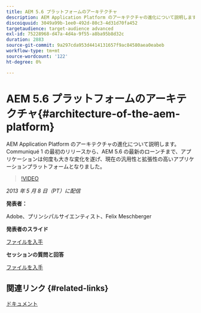```yaml
---
title: AEM 5.6 プラットフォームのアーキテクチャ
description: AEM Application Platform のアーキテクチャの進化について説明します。 Communiqué 1 の最初のリリースから、AEM 5.6 の最新のローンチまで、アプリケーションは何度も変更され、現在の汎用性と拡張性の高いアプリケーションプラットフォームになりました。
discoiquuid: 3049a99b-1ee0-492d-80c3-4d31d70fa452
targetaudience: target-audience advanced
exl-id: 75228968-d47a-4d4a-9f55-a8ba95b8d32c
duration: 2883
source-git-commit: 9a297cda953d4414131657f9ac84580aea0eabeb
workflow-type: tm+mt
source-wordcount: '122'
ht-degree: 0%

---
```


# AEM 5.6 プラットフォームのアーキテクチャ{#architecture-of-the-aem-platform}

AEM Application Platform のアーキテクチャの進化について説明します。 Communiqué 1 の最初のリリースから、AEM 5.6 の最新のローンチまで、アプリケーションは何度も大きな変化を遂げ、現在の汎用性と拡張性の高いアプリケーションプラットフォームとなりました。

>[!VIDEO](https://video.tv.adobe.com/v/19575/?quality=9)

*2013 年 5 月 8 日（PT）に配信*

**発表者：**

Adobe、プリンシパルサイエンティスト、Felix Meschberger

**発表者のスライド**

[ファイルを入手](assets/20130508-aem56-architecture.pdf)

**セッションの質問と回答**

[ファイルを入手](assets/questionsanswers-aem56-architecture.pdf)

## 関連リンク {#related-links}

[ドキュメント](https://docs.adobe.com/docs/en/cq/5-6-1/exploring/introduction.html?wcmmode=disabled)

<!--
[Get back to the Overview](https://helpx.adobe.com/jp/experience-manager/kt/eseminars/gems/aem-index.html)
-->
